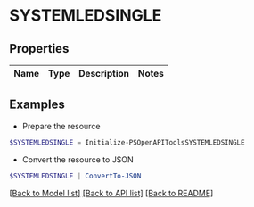 # SYSTEMLEDSINGLE
## Properties

Name | Type | Description | Notes
------------ | ------------- | ------------- | -------------

## Examples

- Prepare the resource
```powershell
$SYSTEMLEDSINGLE = Initialize-PSOpenAPIToolsSYSTEMLEDSINGLE 
```

- Convert the resource to JSON
```powershell
$SYSTEMLEDSINGLE | ConvertTo-JSON
```

[[Back to Model list]](../README.md#documentation-for-models) [[Back to API list]](../README.md#documentation-for-api-endpoints) [[Back to README]](../README.md)

